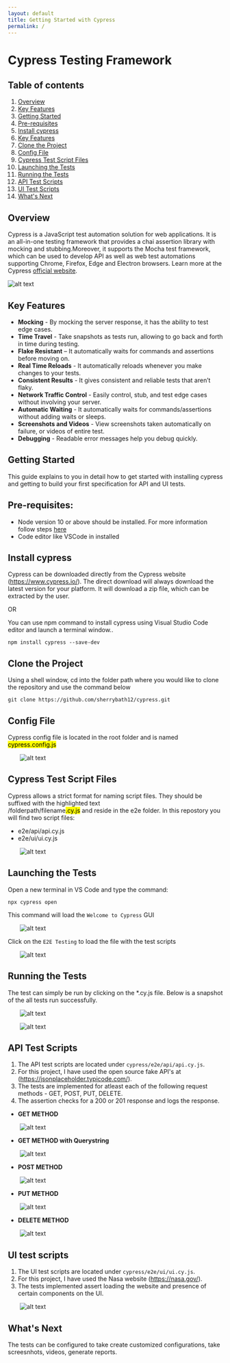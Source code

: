 ```yaml
---
layout: default
title: Getting Started with Cypress
permalink: /
---
```


# Cypress Testing Framework

## Table of contents
1. [Overview](#overview)
2. [Key Features](#key-features)
3. [Getting Started](#getting-started)
4. [Pre-requisites](#pre-requisites)
5. [Install cypress](#install-cypress)
6. [Key Features](#key-features)
7. [Clone the Project](#clone-the-project)
8. [Config File](#config-file)
9. [Cypress Test Script Files](#cypress-test-script-files)
10. [Launching the Tests](#launching-the-tests)
11. [Running the Tests](#running-the-tests)
12. [API Test Scripts](#api-test-scripts)
13. [UI Test Scripts](#ui-test-scripts)
13. [What's Next](#whats-next)


## Overview
Cypress is a JavaScript test automation solution for web applications.
It is an all-in-one testing framework that provides a chai assertion library with mocking and stubbing.Moreover, it supports the Mocha test framework, which can be used to develop API as well as web test automations supporting Chrome, Firefox, Edge and Electron browsers.
Learn more at the Cypress [official website](https://www.cypress.io/).

![alt text](/cypress/assets/pic.png)

## Key Features

- **Mocking** - By mocking the server response, it has the ability to test edge cases.
- **Time Travel** - Take snapshots as tests run, allowing to go back and forth in time during testing.
- **Flake Resistant** – It automatically waits for commands and assertions before moving on.
- **Real Time Reloads** - It automatically reloads whenever you make changes to your tests.
- **Consistent Results** - It gives consistent and reliable tests that aren’t flaky.
- **Network Traffic Control** - Easily control, stub, and test edge cases without involving your server.
- **Automatic Waiting** - It automatically waits for commands/assertions without adding waits or sleeps.
- **Screenshots and Videos** - View screenshots taken automatically on failure, or videos of entire test.
- **Debugging** - Readable error messages help you debug quickly.

## Getting Started
This guide explains to you in detail how to get started with installing cypress and getting to build your first specification for API and UI tests.

## Pre-requisites:
* Node version 10 or above should be installed. For more information follow steps [here](https://nodejs.org/en/learn/getting-started/how-to-install-nodejs)
* Code editor like VSCode in installed

## Install cypress
Cypress can be downloaded directly from the Cypress website (https://www.cypress.io/). The direct download will always download the latest version for your platform. It will download a zip file, which can be extracted by the user.

OR

You can use npm command to install cypress using Visual Studio Code editor and launch a terminal window..

```
npm install cypress --save-dev
```

## Clone the Project
Using a shell window, cd into the folder path where you would like to clone the repository and use the command below

```
git clone https://github.com/sherrybath12/cypress.git
```

## Config File
Cypress config file is located in the root folder and is named <mark>cypress.config.js</mark>

&emsp;&emsp;![alt text](/cypress/assets/cyconfig.png)

## Cypress Test Script Files
Cypress allows a strict format for naming script files. They should be suffixed with the highlighted text  
/folderpath/filename<mark>.cy.js</mark> and reside in the e2e folder.
In this repostory you will find two script files:
- e2e/api/api.cy.js
- e2e/ui/ui.cy.js

&emsp;&emsp;![alt text](/cypress/assets/specpattern.png)

## Launching the Tests
Open a new terminal in VS Code and type the command:
```
npx cypress open
```

This command will load the `Welcome to Cypress` GUI

&emsp;&emsp;![alt text](/cypress/assets/welcome.png)

Click on the `E2E Testing` to load the file with the test scripts

&emsp;&emsp;![alt text](/cypress/assets/loadspecs.png)

## Running the Tests

The test can simply be run by clicking on the *.cy.js file. Below is a snapshot of the all tests run successfully.

&emsp;&emsp;![alt text](/cypress/assets/apitest.png)

&emsp;&emsp;![alt text](/cypress/assets/uirun.png)


## API Test Scripts
1. The API test scripts are located under `cypress/e2e/api/api.cy.js`.
2. For this project, I have used the open source fake API's at (https://jsonplaceholder.typicode.com/).
3. The tests are implemented for atleast each of the following request methods - GET, POST, PUT, DELETE.
4. The assertion checks for a 200 or 201 response and logs the response.

- **GET METHOD**

&emsp;&emsp;![alt text](/cypress/assets/getapi.png)

- **GET METHOD with Querystring**

&emsp;&emsp;![alt text](/cypress/assets/getapiqs.png)

- **POST METHOD**

&emsp;&emsp;![alt text](/cypress/assets/postapi.png)

- **PUT METHOD**

&emsp;&emsp;![alt text](/cypress/assets/putapi.png)

- **DELETE METHOD**

&emsp;&emsp;![alt text](/cypress/assets/delapi.png)

## UI test scripts
1. The UI test scripts are located under `cypress/e2e/ui/ui.cy.js`.
2. For this project, I have used the Nasa website (https://nasa.gov/).
3. The tests implemented assert loading the website and presence of certain components on the UI.

&emsp;&emsp;![alt text](/cypress/assets/uitests.png)

## What's Next

The tests can be configured to take create customized configurations, take screesnhots, videos, generate reports. 
